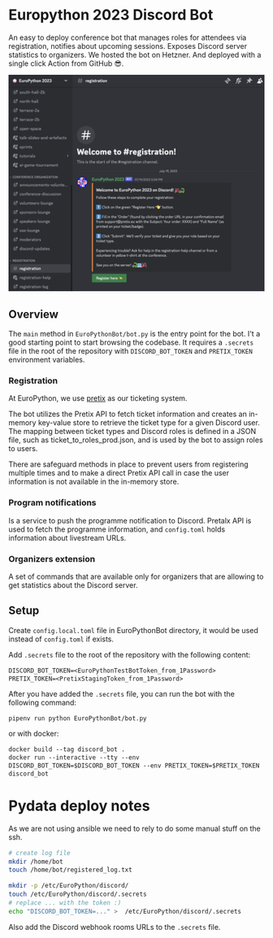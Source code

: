 # Europython 2023 Discord Bot

An easy to deploy conference bot that manages roles for attendees via registration, notifies about upcoming sessions.
Exposes Discord server statistics to organizers.
We hosted the bot on Hetzner. And deployed with a single click Action from GitHub 😎.

![registration_view.png](./img/registration_view.png)

## Overview

The `main` method in `EuroPythonBot/bot.py` is the entry point for the bot.
I't a good starting point to start browsing the codebase.
It requires a `.secrets` file in the root of the repository with `DISCORD_BOT_TOKEN` and `PRETIX_TOKEN` environment variables.

### Registration

At EuroPython, we use [pretix](https://pretix.eu/about/en/) as our ticketing system.

The bot utilizes the Pretix API to fetch ticket information and creates an in-memory key-value store to retrieve the ticket type for a given Discord user. The mapping between ticket types and Discord roles is defined in a JSON file, such as ticket_to_roles_prod.json, and is used by the bot to assign roles to users.

There are safeguard methods in place to prevent users from registering multiple times and to make a direct Pretix API call in case the user information is not available in the in-memory store.


### Program notifications

Is a service to push the programme notification to Discord. Pretalx API is used to fetch the programme information, and `config.toml` holds information about livestream URLs.

### Organizers extension
A set of commands that are available only for organizers that are allowing to get statistics about the Discord server.

## Setup
Create `config.local.toml` file in EuroPythonBot directory, it would be used instead of `config.toml` if exists.

Add `.secrets` file to the root of the repository with the following content:
```shell
DISCORD_BOT_TOKEN=<EuroPythonTestBotToken_from_1Password>
PRETIX_TOKEN=<PretixStagingToken_from_1Password>
````
After you have added the `.secrets` file, you can run the bot with the following command:
```shell
pipenv run python EuroPythonBot/bot.py
```
or with docker:
```shell
docker build --tag discord_bot .
docker run --interactive --tty --env DISCORD_BOT_TOKEN=$DISCORD_BOT_TOKEN --env PRETIX_TOKEN=$PRETIX_TOKEN discord_bot
```

# Pydata deploy notes

As we are not using ansible we need to rely to do some manual stuff on the ssh.

```bash
# create log file
mkdir /home/bot
touch /home/bot/registered_log.txt
```

```bash
mkdir -p /etc/EuroPython/discord/
touch /etc/EuroPython/discord/.secrets
# replace ... with the token :)
echo "DISCORD_BOT_TOKEN=..." >  /etc/EuroPython/discord/.secrets
```

Also add the Discord webhook rooms URLs to the `.secrets` file.
